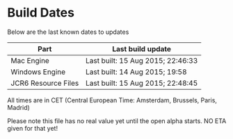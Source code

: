 # Build Dates

Below are the last known dates to updates

Part | Last build update
-----|-----
Mac Engine | Last built: 15 Aug 2015; 22:46:33
Windows Engine | Last built: 14 Aug 2015; 19:58
JCR6 Resource Files | Last built: 15 Aug 2015; 22:48:45
All times are in CET (Central European Time: Amsterdam, Brussels, Paris, Madrid)


Please note this file has no real value yet until the open alpha starts. NO ETA given for that yet!
